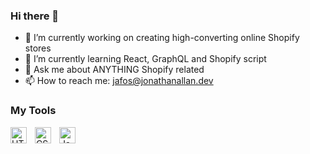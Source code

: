 ### Hi there 👋

- 🔭 I’m currently working on creating high-converting online Shopify stores
- 🌱 I’m currently learning React, GraphQL and Shopify script
- 💬 Ask me about ANYTHING Shopify related
- 📫 How to reach me: jafos@jonathanallan.dev

<h3>My Tools</h3> 
<img align="left" alt="HTML5" width="26px" src="https://cdn.jsdelivr.net/gh/devicons/devicon/icons/html5/html5-original.svg" style="padding-right:10px;" />
<img align="left" alt="CSS3" width="26px" src="https://cdn.jsdelivr.net/gh/devicons/devicon/icons/css3/css3-original.svg" style="padding-right:10px;" />
<img align="left" alt="JavaScript" width="26px" src="https://cdn.jsdelivr.net/gh/devicons/devicon/icons/javascript/javascript-original.svg" style="padding-right:10px;"/>
